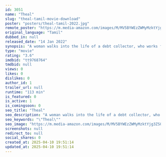```yaml
---
id: 3051
name: "Theal"
slug: "theal-tamil-movie-download"
poster: "posters/theal-tamil-2022.jpg"
remote_poster: "https://m.media-amazon.com/images/M/MV5BYWEzZWMyMzktYjg3ZS00ODJhLWI3YjMtMTBjMDNlOWYzMDA1XkEyXkFqcGdeQXVyMTEzNzg0Mjkx._V1_SX300.jpg"
original_language: "Tamil"
dubbed_in: null
released_date: "14 Jan 2022"
synopsis: "A woman walks into the life of a debt collector, who works for a loan shark, claiming to be his mother. He tries to turn over a new leaf moved by her affection, but can he do so after having ruined the lives of so many people?"
type: "movie"
rating: "3.6"
imdbid: "tt9768764"
tmdbid: null
views: 0
likes: 0
dislikes: 0
author_id: 1
trailer_url: null
runtime: "113 min"
is_featured: 0
is_active: 1
is_comingsoon: 0
seo_title: "Theal"
seo_description: "A woman walks into the life of a debt collector, who works for a loan shark, claiming to be his mother. He tries to turn over a new leaf moved by her affection, but can he do so after having ruined the lives of so many people?"
seo_keywords: "\"Theal\""
seo_image: "https://m.media-amazon.com/images/M/MV5BYWEzZWMyMzktYjg3ZS00ODJhLWI3YjMtMTBjMDNlOWYzMDA1XkEyXkFqcGdeQXVyMTEzNzg0Mjkx._V1_SX300.jpg"
screenshots: null
redirect_to: null
social_shares: 0
created_at: 2025-04-10 19:51:14
updated_at: 2025-04-10 19:51:14
---
```


